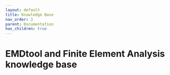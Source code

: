 ```yaml
---
layout: default
title: Knowledge Base
nav_order: 3
parent: Documentation
has_children: true
---
```


# EMDtool and Finite Element Analysis knowledge base